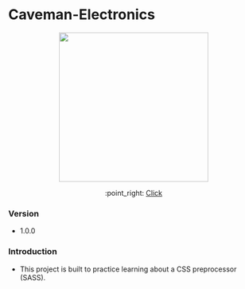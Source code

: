 <h1>Caveman-Electronics</h1>
<p align="center">
    <img src="https://github.com/santichoks/Caveman-Electronics/blob/main/img/demo.gif?raw=true" height="300"/>
</p>
<p align="center">
    :point_right: <a href="https://santichoks.github.io/Caveman-Electronics/">Click</a>
</p>

<h3>Version</h3>
<ul>
    <li>1.0.0</li>
</ul>

<h3>Introduction</h3>
<ul>
    <li>This project is built to practice learning about a CSS preprocessor (SASS).</li>
</ul>

